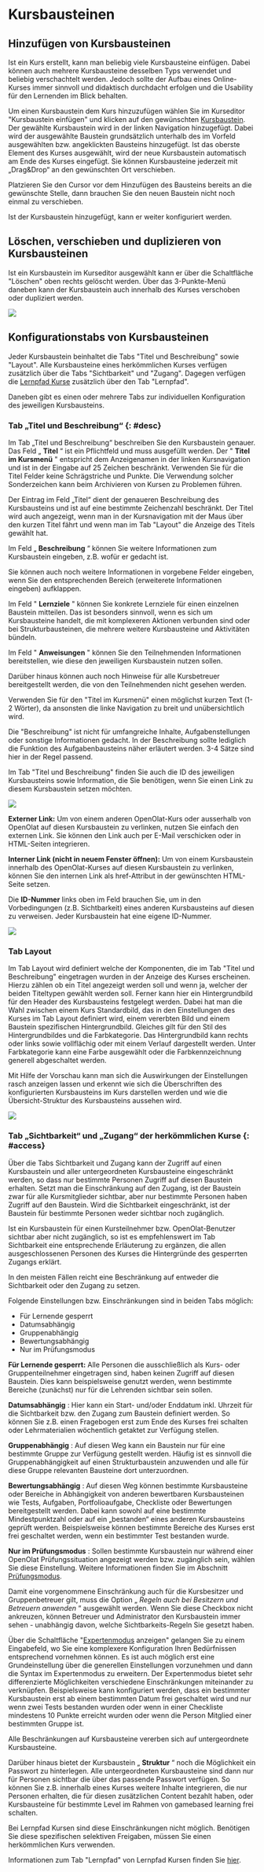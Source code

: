 # Kursbausteinen

## Hinzufügen von Kursbausteinen

Ist ein Kurs erstellt, kann man beliebig viele Kursbausteine einfügen. Dabei
können auch mehrere Kursbausteine desselben Typs verwendet und beliebig
verschachtelt werden. Jedoch sollte der Aufbau eines Online-Kurses immer
sinnvoll und didaktisch durchdacht erfolgen und die Usability für den
Lernenden im Blick behalten.

Um einen Kursbaustein dem Kurs hinzuzufügen wählen Sie im Kurseditor
"Kursbaustein einfügen" und klicken auf den gewünschten
[Kursbaustein](Kursbausteine.html). Der gewählte Kursbaustein wird in der
linken Navigation hinzugefügt. Dabei wird der ausgewählte Baustein
grundsätzlich unterhalb des im Vorfeld ausgewählten bzw. angeklickten
Bausteins hinzugefügt. Ist das oberste Element des Kurses ausgewählt, wird der
neue Kursbaustein automatisch am Ende des Kurses eingefügt. Sie können
Kursbausteine jederzeit mit „Drag&Drop“ an den gewünschten Ort verschieben.

  

Platzieren Sie den Cursor vor dem Hinzufügen des Bausteins bereits an die
gewünschte Stelle, dann brauchen Sie den neuen Baustein nicht noch einmal zu
verschieben.

Ist der Kursbaustein hinzugefügt, kann er weiter konfiguriert werden.

## Löschen, verschieben und duplizieren von Kursbausteinen

Ist ein Kursbaustein im Kurseditor ausgewählt kann er über die Schaltfläche
"Löschen" oben rechts gelöscht werden. Über das 3-Punkte-Menü daneben kann der
Kursbaustein auch innerhalb des Kurses verschoben oder dupliziert werden.

![](assets/löschen_kursbaustein.png)

## Konfigurationstabs von Kursbausteinen

Jeder Kursbaustein beinhaltet die Tabs "Titel und Beschreibung" sowie
"Layout". Alle Kursbausteine eines herkömmlichen Kurses verfügen zusätzlich
über die Tabs "Sichtbarkeit" und "Zugang". Dagegen verfügen die [Lernpfad
Kurse](Learning_path_course.de.md) zusätzlich
über den Tab "Lernpfad".

Daneben gibt es einen oder mehrere Tabs zur individuellen Konfiguration des
jeweiligen Kursbausteins.

###  Tab „Titel und Beschreibung“ {: #desc}

Im Tab „Titel und Beschreibung“ beschreiben Sie den Kursbaustein genauer. Das
Feld „ **Titel** “ ist ein Pflichtfeld und muss ausgefüllt werden. Der "
**Titel im Kursmenü** " entspricht dem Anzeigenamen in der linken
Kursnavigation und ist in der Eingabe auf 25 Zeichen beschränkt. Verwenden Sie
für die Titel Felder keine Schrägstriche und Punkte. Die Verwendung solcher
Sonderzeichen kann beim Archivieren von Kursen zu Problemen führen.

Der Eintrag im Feld „Titel“ dient der genaueren Beschreibung des Kursbausteins
und ist auf eine bestimmte Zeichenzahl beschränkt. Der Titel wird auch
angezeigt, wenn man in der Kursnavigation mit der Maus über den kurzen Titel
fährt und wenn man im Tab "Layout" die Anzeige des Titels gewählt hat.

Im Feld „ **Beschreibung** “ können Sie weitere Informationen zum Kursbaustein
eingeben, z.B. wofür er gedacht ist.

Sie können auch noch weitere Informationen in vorgebene Felder eingeben, wenn
Sie den entsprechenden Bereich (erweiterete Informationen eingeben)
aufklappen.

Im Feld " **Lernziele** " können Sie konkrete Lernziele für einen einzelnen
Baustein mitteilen. Das ist besonders sinnvoll, wenn es sich um Kursbausteine
handelt, die mit komplexeren Aktionen verbunden sind oder bei
Strukturbausteinen, die mehrere weitere Kursbausteine und Aktivitäten bündeln.

Im Feld " **Anweisungen** " können Sie den Teilnehmenden Informationen
bereitstellen, wie diese den jeweiligen Kursbaustein nutzen sollen.

Darüber hinaus können auch noch Hinweise für alle Kursbetreuer bereitgestellt
werden, die von den Teilnehmenden nicht gesehen werden.

Verwenden Sie für den "Titel im Kursmenü" einen möglichst kurzen Text (1-2
Wörter), da ansonsten die linke Navigation zu breit und unübersichtlich wird.

Die "Beschreibung" ist nicht für umfangreiche Inhalte, Aufgabenstellungen oder
sonstige Informationen gedacht. In der Beschreibung sollte lediglich die
Funktion des Aufgabenbausteins näher erläutert werden. 3-4 Sätze sind hier in
der Regel passend.

Im Tab "Titel und Beschreibung" finden Sie auch die ID des jeweiligen
Kursbausteins sowie Information, die Sie benötigen, wenn Sie einen Link zu
diesem Kursbaustein setzen möchten.

![](assets/KB_Link_setzen.png)

 **Externer Link:** Um von einem anderen OpenOlat-Kurs oder ausserhalb von
OpenOlat auf diesen Kursbaustein zu verlinken, nutzen Sie einfach den externen
Link. Sie können den Link auch per E-Mail verschicken oder in HTML-Seiten
integrieren.

 **Interner Link (nicht in neuem Fenster öffnen):** Um von einem Kursbaustein
innerhalb des OpenOlat-Kurses auf diesen Kursbaustein zu verlinken, können Sie
den internen Link als href-Attribut in der gewünschten HTML-Seite setzen.

Die **ID-Nummer** links oben im Feld brauchen Sie, um in den Vorbedingungen
(z.B. Sichtbarkeit) eines anderen Kursbausteins auf diesen zu verweisen. Jeder
Kursbaustein hat eine eigene ID-Nummer.

![](assets/Baustein_ID.png)

### Tab Layout

Im Tab Layout wird definiert welche der Komponenten, die im Tab "Titel und
Beschreibung" eingetragen wurden in der Anzeige des Kurses erscheinen. Hierzu
zählen ob ein Titel angezeigt werden soll und wenn ja, welcher der beiden
Titeltypen gewählt werden soll. Ferner kann hier ein Hintergrundbild für den
Header des Kursbausteins festgelegt werden. Dabei hat man die Wahl zwischen
einem Kurs Standardbild, das in den Einstellungen des Kurses im Tab Layout
definiert wird, einem vererbten Bild und einem Baustein spezifischen
Hintergrundbild. Gleiches gilt für den Stil des Hintergrundbildes und die
Farbkategorie. Das Hintergrundbild kann rechts oder links sowie vollflächig
oder mit einem Verlauf dargestellt werden. Unter Farbkategorie kann eine Farbe
ausgewählt oder die Farbkennzeichnung generell abgeschaltet werden.

Mit Hilfe der Vorschau kann man sich die Auswirkungen der Einstellungen rasch
anzeigen lassen und erkennt wie sich die Überschriften des konfigurierten
Kursbausteins im Kurs darstellen werden und wie die Übersicht-Struktur des
Kursbausteins aussehen wird.

![](assets/Tab_Layoutd.png)

###  Tab „Sichtbarkeit“ und „Zugang“ der herkömmlichen Kurse  {: #access}

Über die Tabs Sichtbarkeit und Zugang kann der Zugriff auf einen Kursbaustein
und aller untergeordneten Kursbausteine eingeschränkt werden, so dass nur
bestimmte Personen Zugriff auf diesen Baustein erhalten. Setzt man die
Einschränkung auf den Zugang, ist der Baustein zwar für alle Kursmitglieder
sichtbar, aber nur bestimmte Personen haben Zugriff auf den Baustein. Wird die
Sichtbarkeit eingeschränkt, ist der Baustein für bestimmte Personen weder
sichtbar noch zugänglich.

Ist ein Kursbaustein für einen Kursteilnehmer bzw. OpenOlat-Benutzer sichtbar
aber nicht zugänglich, so ist es empfehlenswert im Tab Sichtbarkeit eine
entsprechende Erläuterung zu ergänzen, die allen ausgeschlossenen Personen des
Kurses die Hintergründe des gesperrten Zugangs erklärt.

In den meisten Fällen reicht eine Beschränkung auf entweder die Sichtbarkeit
oder den Zugang zu setzen.

Folgende Einstellungen bzw. Einschränkungen sind in beiden Tabs möglich:

  * Für Lernende gesperrt
  * Datumsabhängig
  * Gruppenabhängig
  * Bewertungsabhängig
  * Nur im Prüfungsmodus

 **Für Lernende gesperrt:** Alle Personen die ausschließlich als Kurs- oder
Gruppenteilnehmer eingetragen sind, haben keinen Zugriff auf diesen Baustein.
Dies kann beispielsweise genutzt werden, wenn bestimmte Bereiche (zunächst)
nur für die Lehrenden sichtbar sein sollen.

 **Datumsabhängig** : Hier kann ein Start- und/oder Enddatum inkl. Uhrzeit für
die Sichtbarkeit bzw. den Zugang zum Baustein definiert werden. So können Sie
z.B. einen Fragebogen erst zum Ende des Kurses frei schalten oder
Lehrmaterialien wöchentlich getaktet zur Verfügung stellen.

 **Gruppenabhängig** : Auf diesen Weg kann ein Baustein nur für eine bestimmte
Gruppe zur Verfügung gestellt werden. Häufig ist es sinnvoll die
Gruppenabhängigkeit auf einen Strukturbaustein anzuwenden und alle für diese
Gruppe relevanten Bausteine dort unterzuordnen.

 **Bewertungsabhängig** : Auf diesen Weg können bestimmte Kursbausteine oder
Bereiche in Abhängigkeit von anderen bewertbaren Kursbausteinen wie Tests,
Aufgaben, Portfolioaufgabe, Checkliste oder Bewertungen bereitgestellt werden.
Dabei kann sowohl auf eine bestimmte Mindestpunktzahl oder auf ein „bestanden“
eines anderen Kursbausteins geprüft werden. Beispielsweise können bestimmte
Bereiche des Kurses erst frei geschaltet werden, wenn ein bestimmter Test
bestanden wurde.

 **Nur im Prüfungsmodus** : Sollen bestimmte Kursbaustein nur während einer
OpenOlat Prüfungssituation angezeigt werden bzw. zugänglich sein, wählen Sie
diese Einstellung. Weitere Informationen finden Sie im Abschnitt
[Prüfungsmodus](../e-assessment/Assessment_mode.de.md).

Damit eine vorgenommene Einschränkung auch für die Kursbesitzer und
Gruppenbetreuer gilt, muss die Option „ _Regeln auch bei Besitzern und
Betreuern anwenden_ “ ausgewählt werden. Wenn Sie diese Checkbox nicht
ankreuzen, können Betreuer und Administrator den Kursbaustein immer sehen -
unabhängig davon, welche Sichtbarkeits-Regeln Sie gesetzt haben.

Über die Schaltfläche
"[Expertenmodus](Access_Restrictions_in_the_Expert_Mode.de.md)
anzeigen" gelangen Sie zu einem Eingabefeld, wo Sie eine komplexere
Konfiguration Ihren Bedürfnissen entsprechend vornehmen können. Es ist auch
möglich erst eine Grundeinstellung über die generellen Einstellungen
vorzunehmen und dann die Syntax im Expertenmodus zu erweitern. Der
Expertenmodus bietet sehr differenzierte Möglichkeiten verschiedene
Einschränkungen miteinander zu verknüpfen. Beispielsweise kann konfiguriert
werden, dass ein bestimmter Kursbaustein erst ab einem bestimmten Datum frei
geschaltet wird und nur wenn zwei Tests bestanden wurden oder wenn in einer
Checkliste mindestens 10 Punkte erreicht wurden oder wenn die Person Mitglied
einer bestimmten Gruppe ist.

Alle Beschränkungen auf Kursbausteine vererben sich auf untergeordnete
Kursbausteine.

Darüber hinaus bietet der Kursbaustein „ **Struktur** “ noch die Möglichkeit
ein Passwort zu hinterlegen. Alle untergeordneten Kursbausteine sind dann nur
für Personen sichtbar die über das passende Passwort verfügen. So können Sie
z.B. innerhalb eines Kurses weitere Inhalte integrieren, die nur Personen
erhalten, die für diesen zusätzlichen Content bezahlt haben, oder
Kursbausteine für bestimmte Level im Rahmen von gamebased learning frei
schalten.

Bei Lernpfad Kursen sind diese Einschränkungen nicht möglich. Benötigen Sie
diese spezifischen selektiven Freigaben, müssen Sie einen herkömmlichen Kurs
verwenden.

Informationen zum Tab "Lernpfad" von Lernpfad Kursen finden Sie
[hier](Learning_path_course_-_Course_editor.de.md).

  

  

